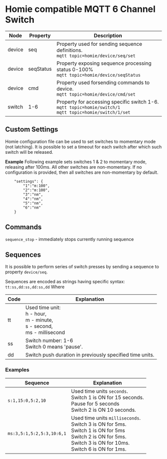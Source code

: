 # Homie compatible MQTT 6 Channel Switch

Node|Property|Description
----|--------|-----------
device|seq|Property used for sending sequence definitions.<br/>`mqtt topic=homie/device/seq/set`
device|seqStatus|Property exposing sequence processing status 0-100% <br/>`mqtt topic=homie/device/seqStatus`
device|cmd|Property used forsending commands to device.<br/>`mqtt topic=homie/device/cmd/set`
switch|1-6|Property for accessing specific switch 1-6.<br/>`mqtt topic=homie/switch/1`<br/>`mqtt topic=homie/switch/1/set`

## Custom Settings
Homie configuration file can be used to set switches to momentary mode (not latching).
It is possible to set a timeout for each switch after which such switch will be released.

**Example**
Following example sets switches 1 & 2 to momentary mode, releasing after 100ms.
All other switches are non-momentary. 
If no configuration is provided, then all switches are non-momentary by default.

```
    "settings": {
        "1":"m:100",
        "2":"m:100",
        "3":"nm",
        "4":"nm",
        "5":"nm",
        "6":"nm"
    }
```

## Commands
`sequence_stop` - immediately stops currently running sequence

## Sequences
It is possible to perform series of switch presses by sending a sequence to property `device/seq`.

Sequences are encoded as strings having specific syntax:
`tt:ss,dd:ss,dd:ss,dd`
Where

Code|Explanation
-|-
tt|Used time unit:<br/>h - hour,<br/>m - minute,<br/>s - second,<br/>ms - millisecond
ss|Switch number: 1-6<br/>Switch 0 means 'pause'.
dd|Switch push duration in previously specified time units.

### Examples
Sequence|Explanation
-|-
`s:1,15:0,5:2,10`|Used time units `seconds`.<br/>Switch 1 is ON for 15 seconds.<br/>Pause for 5 seconds<br/>Switch 2 is ON 10 seconds.
`ms:3,5:1,5:2,5:3,10:6,1`|Used time units `milliseconds`.<br/>Switch 3 is ON for 5ms.<br/>Switch 1 is ON for 5ms<br/>Switch 2 is ON for 5ms.<br/>Switch 3 is ON for 10ms.<br/>Switch 6 is ON for 1ms.

